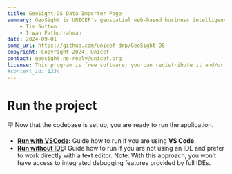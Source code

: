 ```yaml
---
title: GeoSight-OS Data Importer Page 
summary: GeoSight is UNICEF's geospatial web-based business intelligence platform.
    - Tim Sutton
    - Irwan Fathurrahman
date: 2024-09-01
some_url: https://github.com/unicef-drp/GeoSight-OS
copyright: Copyright 2024, Unicef
contact: geosight-no-reply@unicef.org
license: This program is free software; you can redistribute it and/or modify it under the terms of the GNU Affero General Public License as published by the Free Software Foundation; either version 3 of the License, or (at your option) any later version.
#context_id: 1234
---
```


# Run the project

🪧 Now that the codebase is set up, you are ready to run the application.

* **[Run with VSCode](run-with-vscode.md):** Guide how to run if you are using **VS Code**.
* **[Run without IDE](run-without-ide.md):** Guide how to run if you are not using an IDE and prefer to work directly with a text editor. Note: With this approach, you won’t have access to integrated debugging features provided by full IDEs.
